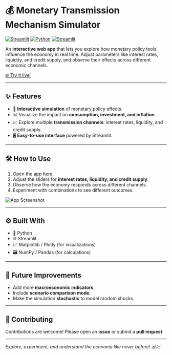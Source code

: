 # 💰 Monetary Transmission Mechanism Simulator

[![Streamlit](https://img.shields.io/badge/Live-App-brightgreen)](https://monetary-transmission-mechanism-simulator.streamlit.app/) 
[![Python](https://img.shields.io/badge/Python-3.10-blue)](https://www.python.org/) 
[![Streamlit](https://img.shields.io/badge/Streamlit-1.30-orange)](https://streamlit.io/)

An **interactive web app** that lets you explore how monetary policy tools influence the economy in real time. Adjust parameters like interest rates, liquidity, and credit supply, and observe their effects across different economic channels.  

[🌐 Try it live!](https://monetary-transmission-mechanism-simulator.streamlit.app/)

---

## ✨ Features
- 🎯 **Interactive simulation** of monetary policy effects.
- 📊 Visualize the impact on **consumption, investment, and inflation**.
- 💹 Explore multiple **transmission channels**: interest rates, liquidity, and credit supply.
- 🖥️ **Easy-to-use interface** powered by Streamlit.

---

## 🛠 How to Use
1. Open the app [here](https://monetary-transmission-mechanism-simulator.streamlit.app/).
2. Adjust the sliders for **interest rates, liquidity, and credit supply**.
3. Observe how the economy responds across different channels.
4. Experiment with combinations to see different outcomes.

![App Screenshot](link_to_screenshot_image)

---

## ⚙️ Built With
- 🐍 Python  
- 🌐 Streamlit  
- 📈 Matplotlib / Plotly (for visualizations)  
- 🗃️ NumPy / Pandas (for calculations)  

---

## 🚀 Future Improvements
- Add more **macroeconomic indicators**.  
- Include **scenario comparison mode**.  
- Make the simulation **stochastic** to model random shocks.  

---

## 🤝 Contributing
Contributions are welcome! Please open an **issue** or submit a **pull request**.  

---

*Explore, experiment, and understand the economy like never before! 📊💹*

